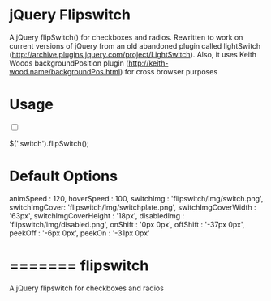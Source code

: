 jQuery Flipswitch
=================

A jQuery flipSwitch() for checkboxes and radios. Rewritten to work on current versions of jQuery from an old abandoned
plugin called lightSwitch (http://archive.plugins.jquery.com/project/LightSwitch). Also, it uses Keith Woods
backgroundPosition plugin (http://keith-wood.name/backgroundPos.html) for cross browser purposes

Usage
=====

<input type="checkbox" id="1" class="switch" />

$('.switch').flipSwitch();

Default Options
===============

animSpeed : 120,
hoverSpeed : 100,
switchImg : 'flipswitch/img/switch.png',
switchImgCover: 'flipswitch/img/switchplate.png',
switchImgCoverWidth : '63px',
switchImgCoverHeight : '18px',
disabledImg : 'flipswitch/img/disabled.png',
onShift : '0px 0px',
offShift : '-37px 0px',
peekOff : '-6px 0px',
peekOn : '-31px 0px'



=======
flipswitch
==========

A jQuery flipswitch for checkboxes and radios
